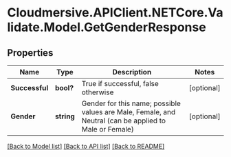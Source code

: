 # Cloudmersive.APIClient.NETCore.Validate.Model.GetGenderResponse
## Properties

Name | Type | Description | Notes
------------ | ------------- | ------------- | -------------
**Successful** | **bool?** | True if successful, false otherwise | [optional] 
**Gender** | **string** | Gender for this name; possible values are Male, Female, and Neutral (can be applied to Male or Female) | [optional] 

[[Back to Model list]](../README.md#documentation-for-models) [[Back to API list]](../README.md#documentation-for-api-endpoints) [[Back to README]](../README.md)

